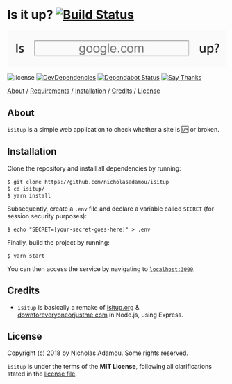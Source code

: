 # Is it up? [![Build Status](https://travis-ci.org/nicholasadamou/isitup.svg?branch=master)](https://travis-ci.org/nicholasadamou/isitup)

![project preview](isitup.png)

![license](https://img.shields.io/apm/l/vim-mode.svg)
[![DevDependencies](https://img.shields.io/david/dev/nicholasadamou/isitup.svg?style=flat-square)](https://david-dm.org/nicholasadamou/isitup#info=devDependencies)
[![Dependabot Status](https://api.dependabot.com/badges/status?host=github&repo=nicholasadamou/isitup)](https://dependabot.com)
[![Say Thanks](https://img.shields.io/badge/say-thanks-ff69b4.svg)](https://saythanks.io/to/NicholasAdamou)

[About](#about) / [Requirements](#requirements) / [Installation](#installation) / [Credits](#credits) / [License](#license)

## About

`isitup` is a simple web application to check whether a site is 🆙 or broken.

## Installation

Clone the repository and install all dependencies by running:

```
$ git clone https://github.com/nicholasadamou/isitup
$ cd isitup/
$ yarn install
```

Subsequently, create a `.env` file and declare a variable called `SECRET` (for session security purposes):

```
$ echo "SECRET=[your-secret-goes-here]" > .env
```

Finally, build the project by running:

```
$ yarn start
```

You can then access the service by navigating to [`localhost:3000`](http://localhost:3000/).

## Credits

-   `isitup` is basically a remake of [isitup.org](https://github.com/sjparkinson/isitup.org) & [downforeveryoneorjustme.com](http://downforeveryoneorjustme.com) in Node.js, using Express.

## License

Copyright (c) 2018 by Nicholas Adamou. Some rights reserved.

`isitup` is under the terms of the **MIT License**, following all clarifications stated in the [license file](license.md).
